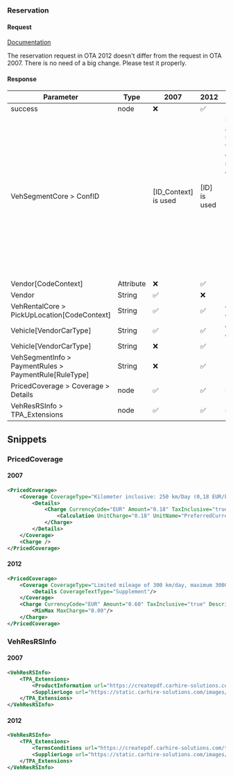 ### Reservation

#### Request

[Documentation](http://doc.carnect.com/ota2007/reservation.html)

The reservation request in OTA 2012 doesn't differ from the request in OTA 2007.
There is no need of a big change. Please test it properly.


#### Response


| Parameter | Type | 2007 | 2012| Description |
|---|---|---|---|---|
| success | node | ❌ | ✅ ||
| VehSegmentCore > ConfID | | [ID_Context] is used | [ID] is used| Different attributes are used. In 2012 this Element can occur more than once.  <br/><ul><li>8 (supplier reference)</li><li>16 (Affiliate’s reference)</li><li>43 (Carnect reference number)|
| Vendor[CodeContext] | Attribute | ❌ | ✅ | |
| Vendor | String | ✅ | ❌ | |
| VehRentalCore > PickUpLocation[CodeContext] | String | ✅ | ✅ | different code context |
| Vehicle[VendorCarType] | String | ✅ | ✅ | different content |
| Vehicle[VendorCarType] | String | ❌ | ✅ | |
| VehSegmentInfo > PaymentRules > PaymentRule[RuleType] | String | ❌ | ✅ | |
| PricedCoverage > Coverage > Details | node |✅ |✅ |see snippets|
| VehResRSInfo > TPA_Extensions | node |✅|✅| see snippets |

## Snippets

### PricedCoverage

#### 2007

```xml
<PricedCoverage>
    <Coverage CoverageType="Kilometer inclusive: 250 km/Day (0,18 EUR/km)" Code="416">
        <Details>
            <Charge CurrencyCode="EUR" Amount="0.18" TaxInclusive="true" Description="per km: 0.18 EUR" IncludedInEstTotalInd="false">
                <Calculation UnitCharge="0.18" UnitName="PreferredCurrencyPrice" Quantity="1" />
            </Charge>
        </Details>
    </Coverage>
    <Charge />
</PricedCoverage>
```
#### 2012
```xml
<PricedCoverage>
    <Coverage CoverageType="Limited mileage of 300 km/day, maximum 3000 Km per rental, Extra mileage is possible and charged locally at 0,60 €/ KM." Code="416">
        <Details CoverageTextType="Supplement"/>
    </Coverage>
    <Charge CurrencyCode="EUR" Amount="0.60" TaxInclusive="true" Description="per km: 0.60 EUR" IncludedInRate="false" IncludedInEstTotalInd="false">
        <MinMax MaxCharge="0.00"/>
    </Charge>
</PricedCoverage>
```

### VehResRSInfo

#### 2007

```xml
<VehResRSInfo>
    <TPA_Extensions>
        <ProductInformation url="https://createpdf.carhire-solutions.com/en/bookings/EP358607246570/product" temp="https://createpdf.carhire-solutions.com/en/bookings/EP358607246570/product?format=json" xmlns="" />
        <SupplierLogo url="https://static.carhire-solutions.com/images/supplier/logo/logo34.png" xmlns="" />
    </TPA_Extensions>
</VehResRSInfo>

```

#### 2012

```xml
<VehResRSInfo>
    <TPA_Extensions>
        <TermsConditions url="https://createpdf.carhire-solutions.com/termsandconditions.aspx?reservationId=35860588&amp;languageId=2" xmlns=""/>
        <SupplierLogo url="https://static.carhire-solutions.com/images/supplier/logo/logo257.png" xmlns=""/>
    </TPA_Extensions>
</VehResRSInfo>
```
